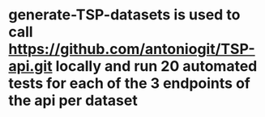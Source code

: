 # generate-TSP-datasets is used to call https://github.com/antoniogit/TSP-api.git locally and run 20 automated tests for each of the 3 endpoints of the api per dataset
